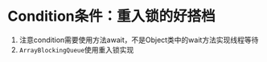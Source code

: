 # Condition条件：重入锁的好搭档 

 1. 注意condition需要使用方法await，不是Object类中的wait方法实现线程等待  
 2. `ArrayBlockingQueue`使用重入锁实现  
